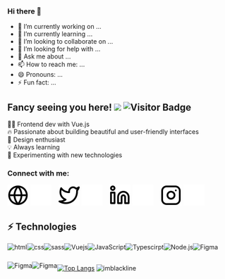 ### Hi there 👋


- 🔭 I’m currently working on ...
- 🌱 I’m currently learning ...
- 👯 I’m looking to collaborate on ...
- 🤔 I’m looking for help with ...
- 💬 Ask me about ...
- 📫 How to reach me: ...
- 😄 Pronouns: ...
- ⚡ Fun fact: ...


## Fancy seeing you here! <img src="https://raw.githubusercontent.com/aemmadi/aemmadi/master/wave.gif" width="30"> ![Visitor Badge](https://visitor-badge.laobi.icu/badge?page_id=imblackline.imblackline)

👨‍💻 Frontend dev with Vue.js <br>
🔥 Passionate about building beautiful and user-friendly interfaces <br>
🎨 Design enthusiast <br>
💡 Always learning <br>
🚀 Experimenting with new technologies <br>

### Connect with me:

[![website](https://github.com/codeSTACKr/codeSTACKr/blob/master/img/globe-light.svg)](https://amirhosein-yaghoubnezhad.ir/#gh-light-mode-only)
[![website](https://github.com/codeSTACKr/codeSTACKr/blob/master/img/globe-dark.svg)](https://amirhosein-yaghoubnezhad.ir/#gh-dark-mode-only)
&nbsp;&nbsp;
[![website](https://github.com/codeSTACKr/codeSTACKr/blob/master/img/twitter-light.svg)](https://twitter.com/_black__line_#gh-light-mode-only)
[![website](https://github.com/codeSTACKr/codeSTACKr/blob/master/img/twitter-dark.svg)](https://twitter.com/_black__line_#gh-dark-mode-only)
&nbsp;&nbsp;
[![website](https://github.com/codeSTACKr/codeSTACKr/blob/master/img/linkedin-light.svg)](https://linkedin.com/in/amirhosein-yaghoubnezhad#gh-light-mode-only)
[![website](https://github.com/codeSTACKr/codeSTACKr/blob/master/img/linkedin-dark.svg)](https://linkedin.com/in/amirhosein-yaghoubnezhad#gh-dark-mode-only)
&nbsp;&nbsp;
[![website](https://github.com/codeSTACKr/codeSTACKr/blob/master/img/instagram-light.svg)](https://instagram.com/imblackline_#gh-light-mode-only)
[![website](https://github.com/codeSTACKr/codeSTACKr/blob/master/img/instagram-dark.svg)](https://instagram.com/imblackline_#gh-dark-mode-only)

## ⚡ Technologies
<a href="https://vuejs.org/" target="_blank"> <img align="left" alt="html" height ="42px"  src="https://github.com/rahul-jha98/README_icons/blob/main/language_and_tools/square/html/html.svg"> </a>
<a href="https://vuejs.org/" target="_blank"> <img align="left" alt="css" height ="42px"  src="https://github.com/rahul-jha98/README_icons/blob/main/language_and_tools/square/css/css.svg"> </a>
<a href="https://vuejs.org/" target="_blank"> <img align="left" alt="sass" height ="42px"  src="https://github.com/rahul-jha98/README_icons/blob/main/language_and_tools/square/sass/sass.svg"> </a>
<a href="https://vuejs.org/" target="_blank"> <img align="left" alt="Vuejs" height ="42px"  src="https://github.com/rahul-jha98/README_icons/blob/main/language_and_tools/square/vue/vue.svg"> </a>
<a href="https://developer.mozilla.org/en-US/docs/Web/JavaScript" target="_blank"> <img align="left" alt="JavaScript" height ="42px"  src="https://raw.githubusercontent.com/rahul-jha98/github_readme_icons/main/language_and_tools/square/javascript/javascript.svg"> </a>
<a href="https://www.typescriptlang.org/" target="_blank"><img align="left" alt="Typescirpt" height ="42px" src="https://raw.githubusercontent.com/rahul-jha98/github_readme_icons/main/language_and_tools/square/typescript/typescript.svg"></a>
<a href="https://nodejs.org" target="_blank"><img align="left" alt="Node.js" height ="42px" src="https://raw.githubusercontent.com/rahul-jha98/github_readme_icons/main/language_and_tools/square/node/node.svg"></a>
<a href="https://nodejs.org" target="_blank"><img align="left" alt="Figma" height ="42px" src="https://github.com/rahul-jha98/README_icons/blob/main/language_and_tools/square/figma/figma.svg"></a>
<a href="https://nodejs.org" target="_blank"><img align="left" alt="Figma" height ="42px" src="https://user-images.githubusercontent.com/3369400/139447912-e0f43f33-6d9f-45f8-be46-2df5bbc91289.png"></a>
<a href="https://nodejs.org" target="_blank"><img align="left" alt="Figma" height ="42px" src="https://cdn.jsdelivr.net/gh/devicons/devicon/icons/vscode/vscode-original.svg"></a>
<br>
<br>


[![Top Langs](https://github-readme-stats.vercel.app/api/top-langs/?username=imblackline&layout=compact&theme=dark)](https://github.com/imblackline/github-readme-stats)
<img style="height:165px" src="https://github-readme-stats.vercel.app/api?username=imblackline&show_icons=true&theme=gotham" alt="imblackline" />



